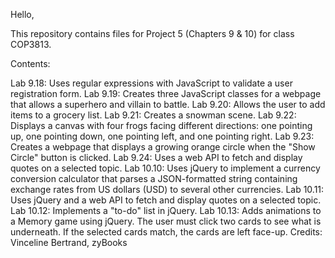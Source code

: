 Hello,

This repository contains files for Project 5 (Chapters 9 & 10) for class COP3813.

Contents:

Lab 9.18: Uses regular expressions with JavaScript to validate a user registration form.
Lab 9.19: Creates three JavaScript classes for a webpage that allows a superhero and villain to battle.
Lab 9.20: Allows the user to add items to a grocery list.
Lab 9.21: Creates a snowman scene.
Lab 9.22: Displays a canvas with four frogs facing different directions: one pointing up, one pointing down, one pointing left, and one pointing right.
Lab 9.23: Creates a webpage that displays a growing orange circle when the "Show Circle" button is clicked.
Lab 9.24: Uses a web API to fetch and display quotes on a selected topic.
Lab 10.10: Uses jQuery to implement a currency conversion calculator that parses a JSON-formatted string containing exchange rates from US dollars (USD) to several other currencies.
Lab 10.11: Uses jQuery and a web API to fetch and display quotes on a selected topic.
Lab 10.12: Implements a "to-do" list in jQuery.
Lab 10.13: Adds animations to a Memory game using jQuery. The user must click two cards to see what is underneath. If the selected cards match, the cards are left face-up.
Credits: Vinceline Bertrand, zyBooks
